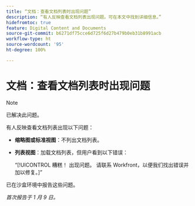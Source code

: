 ```yaml
---
title: “文档：查看文档列表时出现问题”
description: “有人反映查看文档列表出现问题。可在本文中找到详细信息。”
hidefromtoc: true
feature: Digital Content and Documents
source-git-commit: b6271df75cce6d725f6d27b479b0eb31b8991acb
workflow-type: ht
source-wordcount: '95'
ht-degree: 100%

---
```



# 文档：查看文档列表时出现问题

>[!NOTE]
>
>已解决此问题。

有人反映查看文档列表出现以下问题：

* **缩略图或标准视图**：不列出文档列表。
* **列表视图**：加载文档列表，但用户看到以下错误：

  “[!UICONTROL 糟糕！ 出现问题。 请联系 Workfront，以便我们找出错误并加以修复。]”

已在沙盒环境中报告这些问题。

_首次报告于 1 月 9 日。_
